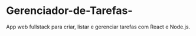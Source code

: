 # Gerenciador-de-Tarefas-
App web fullstack para criar, listar e gerenciar tarefas com React e Node.js.
